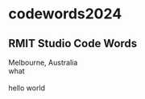 # codewords2024
## RMIT Studio Code Words
Melbourne, Australia 
<br/>
what
<br/>
<br/>
hello world 
